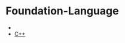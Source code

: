 # Foundation-Language
* <a href="https://github.com/Dheeraj2002kumar/Foundation-Language/tree/main/C%20language">
* C++
